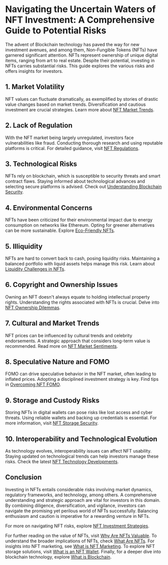 # Navigating the Uncertain Waters of NFT Investment: A Comprehensive Guide to Potential Risks

The advent of Blockchain technology has paved the way for new investment avenues, and among them, Non-Fungible Tokens (NFTs) have garnered significant attention. NFTs represent ownership of unique digital items, ranging from art to real estate. Despite their potential, investing in NFTs carries substantial risks. This guide explores the various risks and offers insights for investors.

## 1. Market Volatility
NFT values can fluctuate dramatically, as exemplified by stories of drastic value changes based on market trends. Diversification and cautious investment are crucial strategies. Learn more about [NFT Market Trends](https://www.coindesk.com/nft-market-forecast).

## 2. Lack of Regulation
With the NFT market being largely unregulated, investors face vulnerabilities like fraud. Conducting thorough research and using reputable platforms is critical. For detailed guidance, visit [NFT Regulations](https://www.natlawreview.com/article/introduction-to-nft-regulation-can-we-expect-another-gold-rush-or-headaches).

## 3. Technological Risks
NFTs rely on blockchain, which is susceptible to security threats and smart contract flaws. Staying informed about technological advances and selecting secure platforms is advised. Check out [Understanding Blockchain Security](https://consensys.net/blockchain-use-cases/enterprise-ethereum-solutions/blockchain-security/).

## 4. Environmental Concerns
NFTs have been criticized for their environmental impact due to energy consumption on networks like Ethereum. Opting for greener alternatives can be more sustainable. Explore [Eco-Friendly NFTs](https://www.theguardian.com/environment/2021/mar/18/nfts-carbon-footprint-climate-impact).

## 5. Illiquidity
NFTs are hard to convert back to cash, posing liquidity risks. Maintaining a balanced portfolio with liquid assets helps manage this risk. Learn about [Liquidity Challenges in NFTs](https://cryptoslate.com/liquidity-providers-explain-why-nft-market-faces-significant-challenges-in-scalability-and-liquidity/).

## 6. Copyright and Ownership Issues
Owning an NFT doesn't always equate to holding intellectual property rights. Understanding the rights associated with NFTs is crucial. Delve into [NFT Ownership Dilemmas](https://www.forbes.com/sites/legalentertainment/2021/03/11/due-diligence-on-digital-ownership--what-owning-an-nft-really-means/).

## 7. Cultural and Market Trends
NFT prices can be influenced by cultural trends and celebrity endorsements. A strategic approach that considers long-term value is recommended. Read more on [NFT Market Sentiments](https://cryptoslate.com/nfts-and-the-future-of-virtual-art-market-trends-and-market-conditions-explained/).

## 8. Speculative Nature and FOMO
FOMO can drive speculative behavior in the NFT market, often leading to inflated prices. Adopting a disciplined investment strategy is key. Find tips in [Overcoming NFT FOMO](https://www.cointelegraph.com/magazine/risky-business-understanding-nft-speculation).

## 9. Storage and Custody Risks
Storing NFTs in digital wallets can pose risks like lost access and cyber threats. Using reliable wallets and backing up credentials is essential. For more information, visit [NFT Storage Security](https://decrypt.co/resources/nft-security-how-to-keep-your-tokens-safe).

## 10. Interoperability and Technological Evolution
As technology evolves, interoperability issues can affect NFT usability. Staying updated on technological trends can help investors manage these risks. Check the latest [NFT Technology Developments](https://www.artificialintelligenceonline.com/new-nft-technologies-interoperability).

## Conclusion
Investing in NFTs entails considerable risks involving market dynamics, regulatory frameworks, and technology, among others. A comprehensive understanding and strategic approach are vital for investors in this domain. By combining diligence, diversification, and vigilance, investors can navigate the promising yet perilous world of NFTs successfully. Balancing enthusiasm and caution is imperative for a rewarding venture in NFTs.

For more on navigating NFT risks, explore [NFT Investment Strategies](https://www.investopedia.com/articles/investing/122915/investing-nonfungible-tokens-nfts-explained.asp).

For further reading on the value of NFTs, visit [Why Are NFTs Valuable](https://www.license-token.com/wiki/why-are-nf-ts-valuable). To understand the broader implications of NFTs, check [What Are NFTs](https://www.license-token.com/wiki/what-are-nf-ts). For insights into NFT marketing, see [What is NFT Marketing](https://www.license-token.com/wiki/what-is-nft-marketing). To explore NFT storage solutions, visit [What is an NFT Wallet](https://www.license-token.com/wiki/what-is-an-nft-wallet). Finally, for a deeper dive into blockchain technology, explore [What is Blockchain](https://www.license-token.com/wiki/what-is-blockchain).